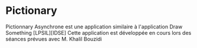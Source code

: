 # Pictionary
Pictionnary Asynchrone est une application similaire à l'application Draw Something [LPSIL][IDSE]  Cette application est développée en cours lors des séances prévues avec M. Khalil Bouzidi
